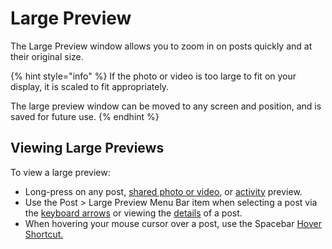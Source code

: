 # Large Preview

The Large Preview window allows you to zoom in on posts quickly and at their original size.

{% hint style="info" %}
If the photo or video is too large to fit on your display, it is scaled to fit appropriately.

The large preview window can be moved to any screen and position, and is saved for future use.
{% endhint %}

## Viewing Large Previews

To view a large preview:

* Long-press on any post, [shared photo or video](conversations/messages.md), or [activity](activity.md) preview.
* Use the Post &gt; Large Preview Menu Bar item when selecting a post via the [keyboard arrows](../misc/keyboard-shortcuts.md) or viewing the [details](detailview.md) of a post.
* When hovering your mouse cursor over a post, use the Spacebar [Hover Shortcut.](../misc/hover-shortcuts.md)


